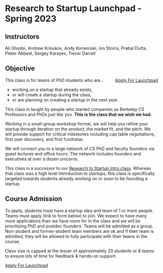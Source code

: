 # Research to Startup Launchpad - Spring 2023

## Instructors

Ali Ghodsi, Andrew Krioukov, Andy Konwinski, Ion Stoica, Prabal Dutta, Pieter Abbeel, Sergey Karayev, Trevor Darrell

## Objective

<div style="float:right">
<a class="apply-button" href="https://docs.google.com/forms/d/e/1FAIpQLScjmBWPXlD70tZYMatvR3ayI3Y5j8j8uoRm2_1cSkXGm5thSg/viewform">Apply For Launchpad</a>
</div>

This class is for teams of PhD students who are…
<ul>
<li>working on a startup that already exists,</li>
<li>or will create a startup during the class,</li>
<li>or are planning on creating a startup in the next year.</li>
</ul>

This class is taught by people who started companies as Berkeley CS Professors and PhDs just like you. <b>This is the class that we wish we had.</b>

Working in a small-group workshop format, we will help you refine your startup through iteration on the product, the market fit, and the pitch. We will provide support for critical milestones including cap table negotiations, first user discovery, and first fundraise.

We will connect you to a large network of CS PhD and faculty founders via guest lectures and office hours. The network includes founders and executives at over a dozen unicorns.

This class is a successor to our [Research to Startup Intro class](/intro-sp22). Whereas that class was a high level introduction to startups, this class is specifically targeted towards students already working on or soon to be founding a startup.

## Course Admission

To apply, students must have a startup idea and team of 1 or more people. Teams must apply (link to form below) to join.
We expect to have many more applications than we have room for in the class and we will be prioritizing PhD and postdoc founders.
Teams will be admitted as a group. Non-student and former-student team members are ok and if their team is admitted,
they will be allowed to fully participate with their teams in the course.

Class size is capped at the lesser of approximately 20 students or 8 teams to ensure lots of time for feedback & hands-on support.

<div class="centerer-container">
<a class="apply-button" href="https://docs.google.com/forms/d/e/1FAIpQLScjmBWPXlD70tZYMatvR3ayI3Y5j8j8uoRm2_1cSkXGm5thSg/viewform">Apply For Launchpad</a>
</div>

